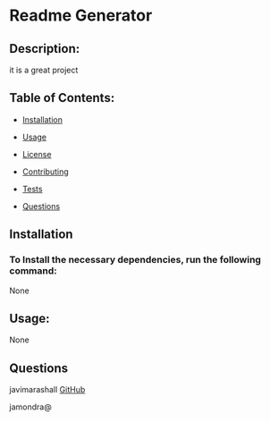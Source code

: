 # Readme Generator

## Description:
it is a great project

## Table of Contents:

* [Installation](#Installation)

* [Usage](#usage)

* [License](#License)

* [Contributing](#Contributing)

* [Tests](#tests)

* [Questions](#Questions)

## Installation
### To Install the necessary dependencies, run the following command:
None

## Usage:
None


## Questions
javimarashall
[GitHub](https://github.com/javimarashall)

jamondra@

